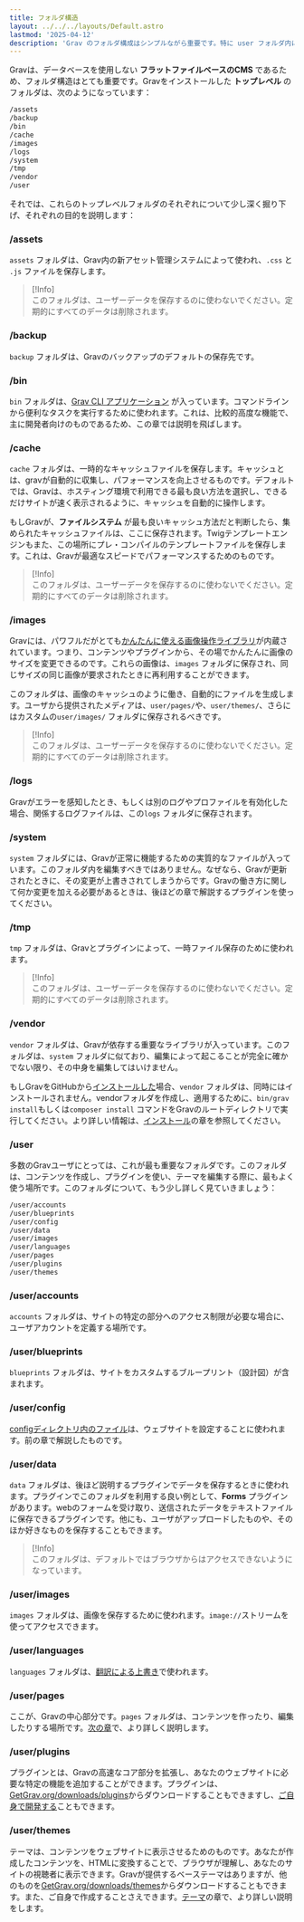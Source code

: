 ```yaml
---
title: フォルダ構造
layout: ../../../layouts/Default.astro
lastmod: '2025-04-12'
description: 'Grav のフォルダ構成はシンプルながら重要です。特に user フォルダ内にコンテンツや設定がまとまっています。'
---
```


Gravは、データベースを使用しない **フラットファイルベースのCMS** であるため、フォルダ構造はとても重要です。Gravをインストールした **トップレベル** のフォルダは、次のようになっています：

```bash
/assets
/backup
/bin
/cache
/images
/logs
/system
/tmp
/vendor
/user
```

それでは、これらのトップレベルフォルダのそれぞれについて少し深く掘り下げ、それぞれの目的を説明します：

### /assets

`assets` フォルダは、Grav内の新アセット管理システムによって使われ、`.css` と `.js` ファイルを保存します。

> [!Info]  
> このフォルダは、ユーザーデータを保存するのに使わないでください。定期的にすべてのデータは削除されます。

### /backup

`backup` フォルダは、Gravのバックアップのデフォルトの保存先です。

### /bin

`bin` フォルダは、[Grav CLI アプリケーション](../../07.cli-console/02.grav-cli/) が入っています。コマンドラインから便利なタスクを実行するために使われます。これは、比較的高度な機能で、主に開発者向けのものであるため、この章では説明を飛ばします。

### /cache

`cache` フォルダは、一時的なキャッシュファイルを保存します。キャッシュとは、gravが自動的に収集し、パフォーマンスを向上させるものです。デフォルトでは、Gravは、ホスティング環境で利用できる最も良い方法を選択し、できるだけサイトが速く表示されるように、キャッシュを自動的に操作します。

もしGravが、**ファイルシステム** が最も良いキャッシュ方法だと判断したら、集められたキャッシュファイルは、ここに保存されます。Twigテンプレートエンジンもまた、この場所にプレ・コンパイルのテンプレートファイルを保存します。これは、Gravが最適なスピードでパフォーマンスするためのものです。

> [!Info]  
> このフォルダは、ユーザーデータを保存するのに使わないでください。定期的にすべてのデータは削除されます。

### /images

Gravには、パワフルだがとても[かんたんに使える画像操作ライブラリ](../../02.content/07.media)が内蔵されています。つまり、コンテンツやプラグインから、その場でかんたんに画像のサイズを変更できるのです。これらの画像は、`images` フォルダに保存され、同じサイズの同じ画像が要求されたときに再利用することができます。

このフォルダは、画像のキャッシュのように働き、自動的にファイルを生成します。ユーザから提供されたメディアは、`user/pages/`や、`user/themes/`、さらにはカスタムの`user/images/` フォルダに保存されるべきです。

> [!Info]  
> このフォルダは、ユーザーデータを保存するのに使わないでください。定期的にすべてのデータは削除されます。

### /logs

Gravがエラーを感知したとき、もしくは別のログやプロファイルを有効化した場合、関係するログファイルは、この`logs` フォルダに保存されます。

### /system

`system` フォルダには、Gravが正常に機能するための実質的なファイルが入っています。このフォルダ内を編集すべきではありません。なぜなら、Gravが更新されたときに、その変更が上書きされてしまうからです。Gravの働き方に関して何か変更を加える必要があるときは、後ほどの章で解説するプラグインを使ってください。

### /tmp

`tmp` フォルダは、Gravとプラグインによって、一時ファイル保存のために使われます。

> [!Info]  
> このフォルダは、ユーザーデータを保存するのに使わないでください。定期的にすべてのデータは削除されます。

### /vendor

`vendor` フォルダは、Gravが依存する重要なライブラリが入っています。このフォルダは、`system` フォルダに似ており、編集によって起こることが完全に確かでない限り、その中身を編集してはいけません。

もしGravをGitHubから[インストールした](../03.installation/)場合、`vendor` フォルダは、同時にはインストールされません。vendorフォルダを作成し、適用するために、`bin/grav install`もしくは`composer install` コマンドをGravのルートディレクトリで実行してください。より詳しい情報は、[インストール](../03.installation/)の章を参照してください。

### /user

多数のGravユーザにとっては、これが最も重要なフォルダです。このフォルダは、コンテンツを作成し、プラグインを使い、テーマを編集する際に、最もよく使う場所です。このフォルダについて、もう少し詳しく見ていきましょう：

```bash
/user/accounts
/user/blueprints
/user/config
/user/data
/user/images
/user/languages
/user/pages
/user/plugins
/user/themes
```

### /user/accounts

`accounts` フォルダは、サイトの特定の部分へのアクセス制限が必要な場合に、ユーザアカウントを定義する場所です。

### /user/blueprints

`blueprints` フォルダは、サイトをカスタムするブループリント（設計図）が含まれます。

### /user/config

[configディレクトリ内のファイル](../05.grav-configuration)は、ウェブサイトを設定することに使われます。前の章で解説したものです。

### /user/data

`data` フォルダは、後ほど説明するプラグインでデータを保存するときに使われます。プラグインでこのフォルダを利用する良い例として、**Forms** プラグインがあります。webのフォームを受け取り、送信されたデータをテキストファイルに保存できるプラグインです。他にも、ユーザがアップロードしたものや、そのほか好きなものを保存することもできます。

> [!Info]  
> このフォルダは、デフォルトではブラウザからはアクセスできないようになっています。

### /user/images

`images` フォルダは、画像を保存するために使われます。`image://`ストリームを使ってアクセスできます。


### /user/languages

`languages` フォルダは、[翻訳による上書き](../../02.content/11.multi-language#translation-overrides)で使われます。

### /user/pages

ここが、Gravの中心部分です。`pages` フォルダは、コンテンツを作ったり、編集したりする場所です。[次の章](../../02.content/)で、より詳しく説明します。

### /user/plugins

プラグインとは、Gravの高速なコア部分を拡張し、あなたのウェブサイトに必要な特定の機能を追加することができます。プラグインは、[GetGrav.org/downloads/plugins](https://getgrav.org/downloads/plugins)からダウンロードすることもできますし、[ご自身で開発する](../../04.plugins/03.plugin-tutorial)こともできます。

### /user/themes

テーマは、コンテンツをウェブサイトに表示させるためのものです。あなたが作成したコンテンツを、HTMLに変換することで、ブラウザが理解し、あなたのサイトの視聴者に表示できます。Gravが提供するベーステーマはありますが、他のものを[GetGrav.org/downloads/themes](https://getgrav.org/downloads/themes)からダウンロードすることもできます。また、ご自身で作成することさえできます。[テーマ](../../03.themes/)の章で、より詳しい説明をします。

